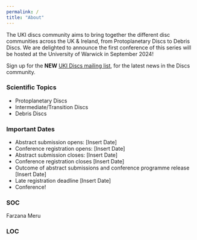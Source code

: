 ```yaml
---
permalink: /
title: "About"
---
```


The UKI discs community aims to bring together the different disc communities across the UK & Ireland, from Protoplanetary Discs to Debris Discs. We are delighted to announce the first conference of this series will be hosted at the University of Warwick in September 2024!

Sign up for the **NEW** [UKI Discs mailing list](https://ukidiscs.github.io/discussions2024/mailing-list), for the latest news in the Discs community.

### Scientific Topics
- Protoplanetary Discs
- Intermediate/Transition Discs
- Debris Discs


### Important Dates
- Abstract submission opens: [Insert Date]
- Conference registration opens: [Insert Date]
- Abstract submission closes: [Insert Date]
- Conference registration closes [Insert Date]
- Outcome of abstract submissions and conference programme release [Insert Date]
- Late registration deadline [Insert Date]
- Conference!

### SOC

Farzana Meru

### LOC
